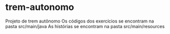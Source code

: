 # trem-autonomo
Projeto de trem autônomo
Os códigos dos exercícios se encontram na pasta src/main/java
As histórias se encontram na pasta src/main/resources
